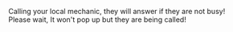 <html>
<style>
body {
background-image: src("img/wrenches.png");
}

p1 {
display: block;
text-align: center;
font-size: xx-large;
color: white;
position: absolute;
top: 0;
}

p2 {
display: block;
text-align: center;
font-size: xx-large;
color: white;
position: absolute;
bottom: 0;
}
</style>
<body>



<p1>Calling your local mechanic, they will answer if they are not busy!</p1>
<br>
<p2>Please wait, It won't pop up but they are being called!</p2>
</body>

</html>